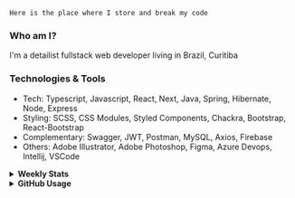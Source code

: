 ```
Here is the place where I store and break my code
```
### Who am I?
I'm a detailist fullstack web developer living in Brazil, Curitiba

### Technologies & Tools
- Tech: Typescript, Javascript, React, Next, Java, Spring, Hibernate, Node, Express
- Styling: SCSS, CSS Modules, Styled Components, Chackra, Bootstrap, React-Bootstrap
- Complementary: Swagger, JWT, Postman, MySQL, Axios, Firebase
- Others: Adobe Illustrator, Adobe Photoshop, Figma, Azure Devops, Intellij, VSCode

<details>
  <summary><b> Weekly Stats</b></summary>
<!--START_SECTION:waka-->

```txt
TypeScript     28 hrs 39 mins  █████████████████████▓░░░   86.24 %
JavaScript     1 hr 23 mins    █░░░░░░░░░░░░░░░░░░░░░░░░   04.20 %
JSON           1 hr 18 mins    █░░░░░░░░░░░░░░░░░░░░░░░░   03.91 %
CSS            1 hr            ▓░░░░░░░░░░░░░░░░░░░░░░░░   03.02 %
Ezhil          24 mins         ▒░░░░░░░░░░░░░░░░░░░░░░░░   01.25 %
```

<!--END_SECTION:waka-->
</details>

<details>
  <summary><b> GitHub Usage</b></summary>
  
[![Top Langs](https://github-readme-stats.vercel.app/api/top-langs/?username=gxlpes&&langs_count=9&layout=compact)](https://github.com/anuraghazra/github-readme-stats)

</details>
